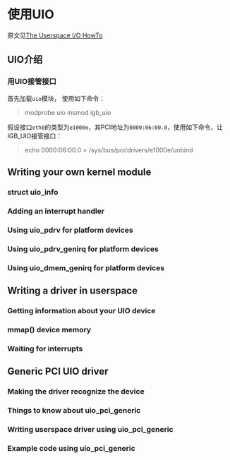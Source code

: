 # 使用UIO

原文见[The Userspace I/O HowTo](https://www.kernel.org/doc/htmldocs/uio-howto/)

## UIO介绍

### 用UIO接管接口
首先加载`uio`模块， 使用如下命令：

> modprobe uio
> insmod igb_uio

假设接口`eth0`的类型为`e1000e`，其PCI地址为`0000:06:00.0`，使用如下命令，让IGB_UIO接管接口：

> echo 0000:06:00.0 > /sys/bus/pci/drivers/e1000e/unbind

## Writing your own kernel module

### struct uio_info

### Adding an interrupt handler

### Using uio_pdrv for platform devices

### Using uio_pdrv_genirq for platform devices

### Using uio_dmem_genirq for platform devices


## Writing a driver in userspace

### Getting information about your UIO device

### mmap() device memory

### Waiting for interrupts

## Generic PCI UIO driver

### Making the driver recognize the device

### Things to know about uio_pci_generic

### Writing userspace driver using uio_pci_generic

### Example code using uio_pci_generic


